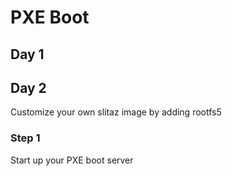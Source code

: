 # PXE Boot

## Day 1

## Day 2
Customize your own slitaz image by adding rootfs5

### Step 1
Start up your PXE boot server